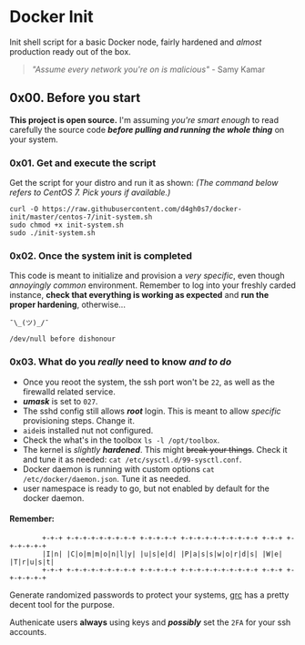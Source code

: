 # Docker Init
Init shell script for a basic Docker node, fairly hardened and *almost* production ready out of the box.

>*"Assume every network you're on is malicious"*
>							- Samy Kamar

## 0x00. Before you start
**This project is open source.** I'm assuming *you're smart enough* to read carefully the source code ***before pulling and running the whole thing*** on your system.

### 0x01. Get and execute the script
Get the script for your distro and run it as shown:
_(The command below refers to CentOS 7. Pick yours if available.)_
```vim
curl -O https://raw.githubusercontent.com/d4gh0s7/docker-init/master/centos-7/init-system.sh
sudo chmod +x init-system.sh
sudo ./init-system.sh
```

### 0x02. Once the system init is completed
This code is meant to initialize and provision a *very specific*, even though *annoyingly common* environment.
Remember to log into your freshly carded instance, **check that everything is working as expected** and **run the proper hardening**, otherwise... 
```
¯\_(ツ)_/¯

/dev/null before dishonour
```

### 0x03. What do you _really_ need to know _and to do_
- Once you reoot the system, the ssh port won't be `22`, as well as the firewalld related service.
- ***umask*** is set to `027`.
- The sshd config still allows ***_root_*** login. This is meant to allow *specific* provisioning steps. Change it.
- `aide`is installed nut not configured.
- Check the what's in the toolbox `ls -l /opt/toolbox`.
- The kernel is _slightly_ ***hardened***. This might ~~break your things~~. Check it and tune it as needed: `cat /etc/sysctl.d/99-sysctl.conf`.
- Docker daemon is running with custom options `cat /etc/docker/daemon.json`. Tune it as needed.
- user namespace is ready to go, but not enabled by default for the docker daemon.
#### Remember:
```
		+-+-+ +-+-+-+-+-+-+-+-+ +-+-+-+-+ +-+-+-+-+-+-+-+-+-+ +-+-+ +-+-+-+-+-+
		|I|n| |C|o|m|m|o|n|l|y| |u|s|e|d| |P|a|s|s|w|o|r|d|s| |W|e| |T|r|u|s|t|
		+-+-+ +-+-+-+-+-+-+-+-+ +-+-+-+-+ +-+-+-+-+-+-+-+-+-+ +-+-+ +-+-+-+-+-+
```
Generate randomized passwords to protect your systems, [grc](https://www.grc.com/passwords.htm) has a pretty decent tool for the purpose.

Authenicate users **always** using keys and ***_possibly_*** set the `2FA` for your ssh accounts.
